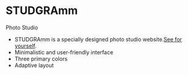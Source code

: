 # STUDGRAmm

Photo Studio

- STUDGRAmm is a specially designed photo studio website.[See for yourself](https://svayoff.github.io/STUDGRAmm/).
- Minimalistic and user-friendly interface
- Three primary colors
- Adaptive layout
